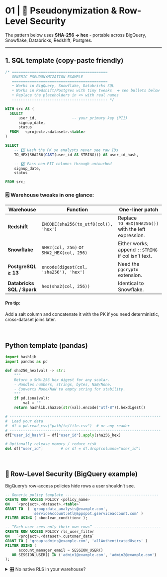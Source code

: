 # 01 | 🔐 Pseudonymization & Row-Level Security
 
The pattern below uses **SHA-256 → hex** - portable across BigQuery, Snowflake, Databricks, Redshift, Postgres.

---

## 1. SQL template (copy-paste friendly)

```sql
/* ===========================================
   GENERIC PSEUDONYMIZATION EXAMPLE
   ===========================================
   • Works in BigQuery, Snowflake, Databricks SQL
   • Works in Redshift/Postgres with tiny tweaks  ➜ see bullets below
   • Replace the placeholders in <> with real names
   ------------------------------------------- */

WITH src AS (
  SELECT
      user_id,                -- your primary key (PII)
      signup_date,
      status
  FROM   <project>.<dataset>.<table>
)

SELECT
    -- 1️⃣ Hash the PK so analysts never see raw IDs
    TO_HEX(SHA256(CAST(user_id AS STRING))) AS user_id_hash,

    -- 2️⃣ Pass non-PII columns through untouched
    signup_date,
    status

FROM src;
```

### 🗒️ Warehouse tweaks in one glance:

| Warehouse                  | Function                                 | One-liner patch                                      |
| -------------------------- | ---------------------------------------- | ---------------------------------------------------- |
| **Redshift**               | `ENCODE(sha256(to_utf8(col)), 'hex')`    | Replace `TO_HEX(SHA256())` with the left expression. |
| **Snowflake**              | `SHA2(col, 256)` or `SHA2_HEX(col, 256)` | Either works; append `::STRING` if col isn’t text.   |
| **PostgreSQL ≥ 13**        | `encode(digest(col, 'sha256'), 'hex')`   | Need the `pgcrypto` extension.                       |
| **Databricks SQL / Spark** | `hex(sha2(col, 256))`                    | Identical to Snowflake.                              |

#### Pro tip:
Add a salt column and concatenate it with the PK if you need deterministic, cross-dataset joins later.<br><br><br>


## Python template (pandas)

```Python
import hashlib
import pandas as pd

def sha256_hex(val) -> str:
    """
    Return a SHA-256 hex digest for any scalar.
    - Handles numbers, strings, bytes, NaN/None.
    - Converts None/NaN to empty string for stability.
    """
    if pd.isna(val):
        val = ""
    return hashlib.sha256(str(val).encode("utf-8")).hexdigest()

# --------------------------------------------------------------------
#  Load your data
#  df = pd.read_csv("path/to/file.csv")  # or any reader
# --------------------------------------------------------------------
df["user_id_hash"] = df["user_id"].apply(sha256_hex)

# Optionally release memory / reduce risk
del df["user_id"]        # or df = df.drop(columns="user_id")
```

&nbsp;

## 🔐 Row-Level Security (BigQuery example)

BigQuery’s row-access policies hide rows a user shouldn’t see.

```SQL
-- Generic policy template ------------------------------------------
CREATE ROW ACCESS POLICY <policy_name>
ON   `<project>.<dataset>.<table>`
GRANT TO  ( 'group:data_analysts@example.com',
            'serviceAccount:etl@appspot.gserviceaccount.com' )
FILTER USING ( <boolean_condition> );

-- “Each user sees only their own rows” ------------------------------
CREATE ROW ACCESS POLICY rls_user_filter
ON   `<project>.<dataset>.customer_data`
GRANT TO ( 'group:admins@example.com', 'allAuthenticatedUsers' )
FILTER USING (
      account_manager_email = SESSION_USER()
   OR SESSION_USER() IN ('admin1@example.com', 'admin2@example.com')
);
```

<details> <summary>🎛️ No native RLS in your warehouse?</summary>

Create a secure view that wraps the same filter.
```SQL
CREATE OR REPLACE VIEW analytics.v_customer_data AS
SELECT * FROM raw.customer_data
WHERE account_manager_email = current_user();
```
</details>
